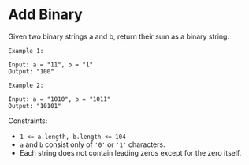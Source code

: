 # Add Binary
Given two binary strings a and b, return their sum as a binary string.


```
Example 1:

Input: a = "11", b = "1"
Output: "100"
```

```
Example 2:

Input: a = "1010", b = "1011"
Output: "10101"
```

Constraints:

- `1 <= a.length, b.length <= 104`
- `a` and `b` consist only of `'0'` or `'1'` characters.
- Each string does not contain leading zeros except for the zero itself.